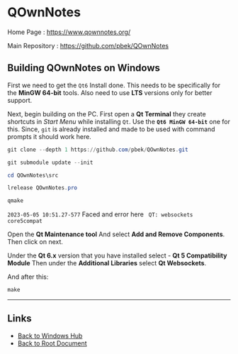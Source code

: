 # QOwnNotes

Home Page : <https://www.qownnotes.org/>

Main Repository : <https://github.com/pbek/QOwnNotes>

## Building QOwnNotes on Windows

First we need to get the `Qt6` Install done.
This needs to be specifically for the **MinGW 64-bit** tools.
Also need to use **LTS** versions only for better support.

Next, begin building on the PC.
First open a **Qt Terminal** they create shortcuts in *Start Menu* while installing `Qt`.
Use the **`Qt6 MinGW 64-bit`** one for this.
Since, `git` is already installed and made to be used with command prompts it should work here.

```powershell
git clone --depth 1 https://github.com/pbek/QOwnNotes.git

git submodule update --init

cd QOwnNotes\src

lrelease QOwnNotes.pro

qmake
```

`2023-05-05 10:51.27-577`
Faced and error here ` QT: websockets core5compat`

Open the **Qt Maintenance tool** And select **Add and Remove Components**.
Then click on next.

Under the **Qt 6.x** version that you have installed select - **Qt 5 Compatibility Module**
Then under the **Additional Libraries** select **Qt Websockets**.

And after this:

```powershell
make
```

----
<!-- Footer Begins Here -->
## Links

- [Back to Windows Hub](./README.md)
- [Back to Root Document](../README.md)





